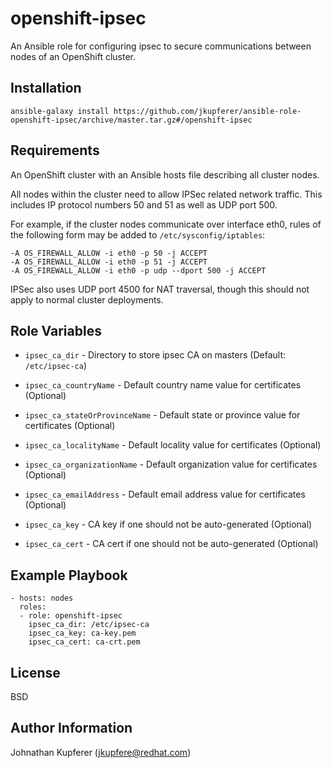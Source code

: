 openshift-ipsec
===============

An Ansible role for configuring ipsec to secure communications between nodes
of an OpenShift cluster.

Installation
------------

```
ansible-galaxy install https://github.com/jkupferer/ansible-role-openshift-ipsec/archive/master.tar.gz#/openshift-ipsec
```

Requirements
------------

An OpenShift cluster with an Ansible hosts file describing all cluster nodes.

All nodes within the cluster need to allow IPSec related network traffic. This
includes IP protocol numbers 50 and 51 as well as UDP port 500.

For example, if the cluster nodes communicate over interface eth0, rules of
the following form may be added to `/etc/sysconfig/iptables`:

    -A OS_FIREWALL_ALLOW -i eth0 -p 50 -j ACCEPT
    -A OS_FIREWALL_ALLOW -i eth0 -p 51 -j ACCEPT
    -A OS_FIREWALL_ALLOW -i eth0 -p udp --dport 500 -j ACCEPT

IPSec also uses UDP port 4500 for NAT traversal, though this should not apply
to normal cluster deployments.

Role Variables
--------------

* `ipsec_ca_dir` - Directory to store ipsec CA on masters (Default: `/etc/ipsec-ca`)

* `ipsec_ca_countryName` - Default country name value for certificates (Optional)

* `ipsec_ca_stateOrProvinceName` - Default state or province value for certificates (Optional)

* `ipsec_ca_localityName` - Default locality value for certificates (Optional)

* `ipsec_ca_organizationName` - Default organization value for certificates (Optional)

* `ipsec_ca_emailAddress` - Default email address value for certificates (Optional)

* `ipsec_ca_key` - CA key if one should not be auto-generated (Optional)

* `ipsec_ca_cert` - CA cert if one should not be auto-generated (Optional)


Example Playbook
----------------

    - hosts: nodes
      roles:
      - role: openshift-ipsec
        ipsec_ca_dir: /etc/ipsec-ca
        ipsec_ca_key: ca-key.pem
        ipsec_ca_cert: ca-crt.pem

License
-------

BSD

Author Information
------------------

Johnathan Kupferer (jkupfere@redhat.com)
